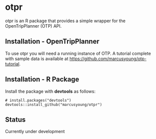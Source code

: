 # otpr

otpr is an R package that provides a simple wrapper for the OpenTripPlanner (OTP) API.

## Installation - OpenTripPlanner

To use otpr you will need a running instance of OTP. A tutorial complete with sample data is available at https://github.com/marcusyoung/otp-tutorial. 

## Installation - R Package

Install the package with **devtools** as follows:

```{r install, eval=FALSE}
# install.packages("devtools")
devtools::install_github("marcusyoung/otpr")
```

## Status

Currently under development
